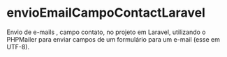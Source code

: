 # envioEmailCampoContactLaravel
Envio de e-mails , campo contato, no projeto em Laravel, utilizando o PHPMailer para enviar campos de um formulário para um e-mail (esse em UTF-8).
